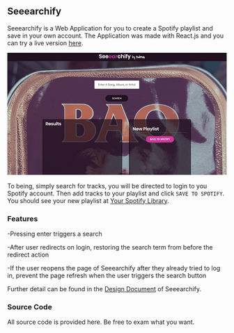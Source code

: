 ## Seeearchify

Seeearchify is a Web Application for you to create a Spotify playlist and save in your own account. The Application was made with React.js and you can try a live version [here](http://seeearchifybybob.surge.sh).

![Seeearchify](./preview.png)

To being, simply search for tracks, you will be directed to login to you Spotify account. Then add tracks to your playlist and click `SAVE TO SPOTIFY`. You should see your new playlist at [Your Spotify Library](https://open.spotify.com/collection/playlists).


### Features

-Pressing enter triggers a search

-After user redirects on login, restoring the search term from before the redirect action

-If the user reopens the page of Seeearchify after they already tried to log in, prevent the page refresh when the user triggers the search button

Further detail can be found in the [Design Document](https://docs.google.com/document/d/1m_Tsg2ecNVikJIqJVIDqlbzfAqyVA_QL4wuo627Lbp8/edit?usp=sharing) of Seeearchify.

### Source Code

All source code is provided here. Be free to exam what you want.
